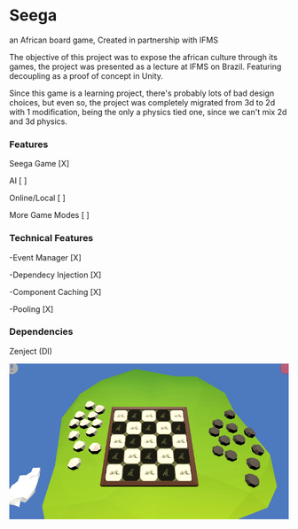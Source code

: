 # Seega
an African board game, Created in partnership with IFMS

The objective of this project was to expose the african culture through its games, the project was presented as a lecture at IFMS on Brazil. Featuring decoupling as a proof of concept in Unity.

Since this game is a learning project, there's probably lots of bad design choices, but even so, the project was completely migrated from 3d to 2d with 1 modification, being the only a physics tied one, since we can't mix 2d and 3d physics.

### Features
Seega Game [X]

AI [ ]

Online/Local [ ]

More Game Modes [ ]

### Technical Features

-Event Manager [X]

-Dependecy Injection [X]

-Component Caching [X]

-Pooling [X]

### Dependencies

Zenject (DI)

![Game Image](~Git/seega_display_image.PNG)
